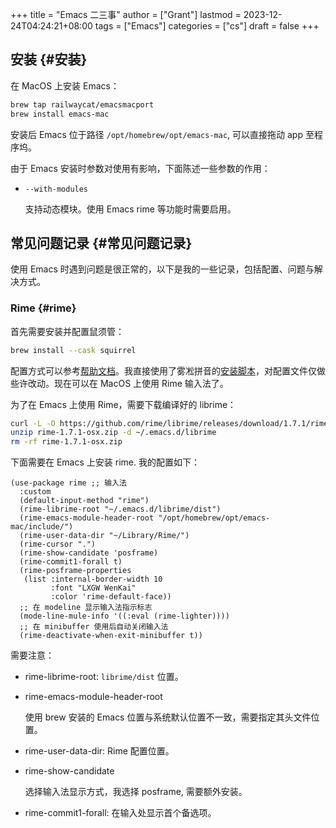 +++
title = "Emacs 二三事"
author = ["Grant"]
lastmod = 2023-12-24T04:24:21+08:00
tags = ["Emacs"]
categories = ["cs"]
draft = false
+++

## 安装 {#安装}

在 MacOS 上安装 Emacs：

```sh
brew tap railwaycat/emacsmacport
brew install emacs-mac
```

安装后 Emacs 位于路径 `/opt/homebrew/opt/emacs-mac`, 可以直接拖动 app 至程序坞。

由于 Emacs 安装时参数对使用有影响，下面陈述一些参数的作用：

-   `--with-modules`

    支持动态模块。使用 Emacs rime 等功能时需要启用。


## 常见问题记录 {#常见问题记录}

使用 Emacs 时遇到问题是很正常的，以下是我的一些记录，包括配置、问题与解决方式。


### Rime {#rime}

首先需要安装并配置鼠须管：

```sh
brew install --cask squirrel
```

配置方式可以参考[帮助文档](https://rime.im/docs/)。我直接使用了雾凇拼音的[安装脚本](https://github.com/Mark24Code/rime-auto-deploy)，对配置文件仅做些许改动。现在可以在 MacOS 上使用 Rime 输入法了。

为了在 Emacs 上使用 Rime，需要下载编译好的 librime：

```sh
curl -L -O https://github.com/rime/librime/releases/download/1.7.1/rime-1.7.1-osx.zip
unzip rime-1.7.1-osx.zip -d ~/.emacs.d/librime
rm -rf rime-1.7.1-osx.zip
```

下面需要在 Emacs 上安装 rime. 我的配置如下：

```emacs-lisp
(use-package rime ;; 输入法
  :custom
  (default-input-method "rime")
  (rime-librime-root "~/.emacs.d/librime/dist")
  (rime-emacs-module-header-root "/opt/homebrew/opt/emacs-mac/include/")
  (rime-user-data-dir "~/Library/Rime/")
  (rime-cursor ".")
  (rime-show-candidate 'posframe)
  (rime-commit1-forall t)
  (rime-posframe-properties
   (list :internal-border-width 10
         :font "LXGW WenKai"
         :color 'rime-default-face))
  ;; 在 modeline 显示输入法指示标志
  (mode-line-mule-info '((:eval (rime-lighter))))
  ;; 在 minibuffer 使用后自动关闭输入法
  (rime-deactivate-when-exit-minibuffer t))
```

需要注意：

-   rime-librime-root: `librime/dist` 位置。
-   rime-emacs-module-header-root

    使用 brew 安装的 Emacs 位置与系统默认位置不一致，需要指定其头文件位置。
-   rime-user-data-dir: Rime 配置位置。
-   rime-show-candidate

    选择输入法显示方式，我选择 posframe, 需要额外安装。

-   rime-commit1-forall: 在输入处显示首个备选项。
